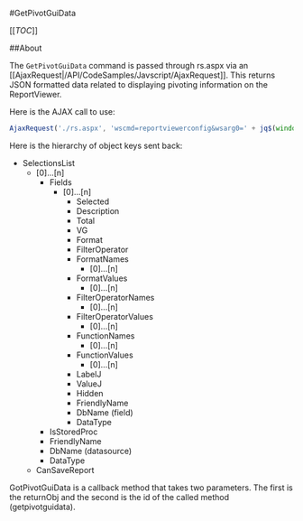 #GetPivotGuiData

[[_TOC_]]

##About

The ``GetPivotGuiData`` command is passed through rs.aspx via an [[AjaxRequest|/API/CodeSamples/Javscript/AjaxRequest]]. This returns JSON formatted data related to displaying pivoting information on the ReportViewer. 

Here is the AJAX call to use:

```javascript
AjaxRequest('./rs.aspx', 'wscmd=reportviewerconfig&wsarg0=' + jq$(window).width() + '&wsarg1=' + jq$(window).height(), GotReportViewerConfig, null, 'reportviewerconfig');
```

Here is the hierarchy of object keys sent back:

* SelectionsList
  * [0]...[n]
    * Fields
      * [0]...[n]
        * Selected
        * Description
        * Total
        * VG
        * Format
        * FilterOperator
        * FormatNames
          * [0]...[n]
        * FormatValues
          * [0]...[n]
        * FilterOperatorNames
          * [0]...[n]
        * FilterOperatorValues
          * [0]...[n]
        * FunctionNames
          * [0]...[n]
        * FunctionValues
          * [0]...[n]
        * LabelJ
        * ValueJ
        * Hidden
        * FriendlyName
        * DbName (field)
        * DataType
    * IsStoredProc
    * FriendlyName
    * DbName (datasource)
    * DataType
  * CanSaveReport

GotPivotGuiData is a callback method that takes two parameters. The first is the returnObj and the second is the id of the called method (getpivotguidata).